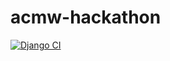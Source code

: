 # acmw-hackathon
[![Django CI](https://github.com/codyw-io/acmw-hackathon/actions/workflows/django.yml/badge.svg)](https://github.com/codyw-io/acmw-hackathon/actions/workflows/django.yml)
